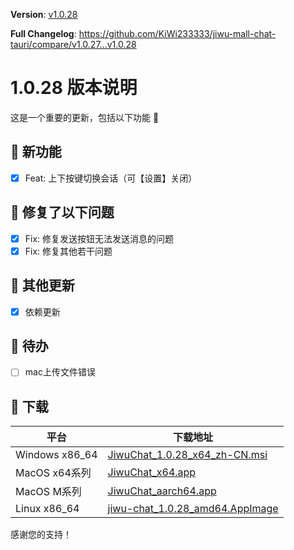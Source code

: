 **Version**: [v1.0.28](https://github.com/KiWi233333/jiwu-mall-chat-tauri/blob/main/.github/releasemd/v1.0.28.md)

**Full Changelog**: <https://github.com/KiWi233333/jiwu-mall-chat-tauri/compare/v1.0.27...v1.0.28>

# 1.0.28 版本说明

这是一个重要的更新，包括以下功能 🧪

## 🔮 新功能

- [x] Feat: 上下按键切换会话（可【设置】关闭）

## 🔨 修复了以下问题

- [x] Fix: 修复发送按钮无法发送消息的问题
- [x] Fix: 修复其他若干问题

## 🧿 其他更新

- [x] 依赖更新

## 📌 待办

- [ ] mac上传文件错误

## 🧪 下载

| 平台 | 下载地址 |
| --- | --- |
| Windows x86_64 | [JiwuChat_1.0.28_x64_zh-CN.msi](https://github.com/KiWi233333/jiwu-mall-chat-tauri/releases/download/v1.0.28/JiwuChat_1.0.28_x64_zh-CN.msi) |
| MacOS x64系列 | [JiwuChat_x64.app](https://github.com/KiWi233333/jiwu-mall-chat-tauri/releases/download/v1.0.28/JiwuChat_x64.app) |
| MacOS M系列 | [JiwuChat_aarch64.app](https://github.com/KiWi233333/jiwu-mall-chat-tauri/releases/download/v1.0.28/JiwuChat_aarch64.app) |
| Linux x86_64 | [jiwu-chat_1.0.28_amd64.AppImage](https://github.com/KiWi233333/jiwu-mall-chat-tauri/releases/download/v1.0.28/jiwu-chat_1.0.28_amd64.AppImage) |

感谢您的支持！
